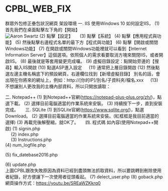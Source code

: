 # CPBL_WEB_FIX
群眾外包修正壘包狀況網頁
架設環境
一.	IIS
使用Windows 10 如何設定IIS， 
(1)	首先我們在桌面點擊左下角的【開始】  
![Aaron Swartz](https://github.com/fcu-d0495157/CPBL_WEB_FIX/master/my_img/11.jpg)
(2)	點擊【設定】 
 
(3)	點擊【系統】 
(4)	點擊【應用程式與功能】 
(5)	然後點擊右邊程式名單的最下方【程式與功能】 
(6)	點擊【開啟或關閉Windows功能】 
(7)	在開啟或關閉Windows功能裡就可以看到【Internet Information Server】這個選項。依照個人的需求看要取消方塊來關閉IIS，或者開啟IIS。 
(8)	最後就是等套用變更完成囉。 
(9)	虛擬目錄設定：點開始旁邊的【搜尋】輸入IIS開啟 
(10)	點選ASP進入設定 
 
(11)	通常把上層目錄開啟 
(12)	然後點選左邊主機名稱底下的預設網頁，右邊欄位找到【新增虛擬目錄】 
別名的話，會出現在你將來的網址上，例如：http://[你的IP]/別名/子資料夾/檔名.xxx
 
(13)	不想讓別人更改我的主機內部資料，所以只開放讀取：  

二.	Notepad++
(1)	到Notepad++官網(https://notepad-plus-plus.org/zh/)，點選下載。
(2)	選擇目前電腦適當的作業系統來安裝。
(3)	持續按下一步，直到安裝完成。
 
三.	SQLite
(1)	到SQLite官網(https://www.sqlite.org/)，點選Download。 
(2)	選擇目前電腦適當的作業系統來安裝。(紅框框是我目前適當的選擇) 
(3)	再載完後解壓縮，就OK了。
 
四.	程式碼 如內容(使用Notepad++開啟)
(1)	signin.php   
 
(2)	index.php   
 
(3)	Instructions.php    
(4)	num_logfile.php    
 
(5)	fix_datebase2016.php         

 
(6)	update.php   
上圖CPBL跟改失敗原因為資料已經到盡頭無法抓取資料，所以要跳轉到刪除使用者紀錄，好方便讓下一次使用者從頭看起。
(7)	delect_user.php 
(8)	goback.php 
網頁操作方式：https://youtu.be/SREaWZKkrq0

